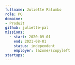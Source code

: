 ```yaml
---
fullname: Juliette Palumbo
role: PO 
domaine:
- Produit
github: juliette-pal
missions: 
  - start: 2020-09-01 
    end: 2021-08-01 
    status: independent
    employer: lazone/scopyleft
startups:
---
```


